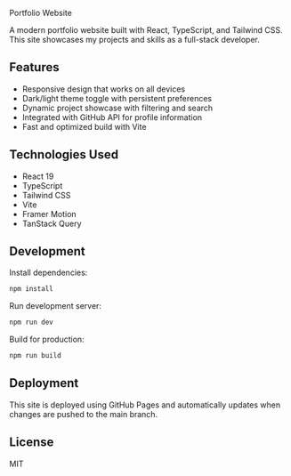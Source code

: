  Portfolio Website

A modern portfolio website built with React, TypeScript, and Tailwind CSS. This site showcases my projects and skills as a full-stack developer.

## Features

- Responsive design that works on all devices
- Dark/light theme toggle with persistent preferences
- Dynamic project showcase with filtering and search
- Integrated with GitHub API for profile information
- Fast and optimized build with Vite

## Technologies Used

- React 19
- TypeScript
- Tailwind CSS
- Vite
- Framer Motion
- TanStack Query

## Development

Install dependencies:
```bash
npm install
```

Run development server:
```bash
npm run dev
```

Build for production:
```bash
npm run build
```

## Deployment

This site is deployed using GitHub Pages and automatically updates when changes are pushed to the main branch.

## License

MIT